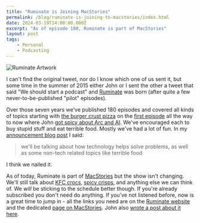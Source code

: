 ```yaml
---
title: "Ruminate is Joining MacStories"
permalink: /blog/ruminate-is-joining-to-macstories/index.html
date: 2024-03-19T14:00:00.000Z
excerpt: "As of episode 180, Ruminate is part of MacStories"
layout: post
tags:
    - Personal
    - Podcasting
---
```


![Ruminate Artwork](https://cdn.rknight.me/site/ruminate-rounded-sm.jpg)

I can't find the original tweet, nor do I know which one of us sent it, but some time in the summer of 2015 either John or I sent the other a tweet that said "We should start a podcast" and [Ruminate](https://rumimatepodcast.com) was born (after quite a few never-to-be-published "pilot" episodes).

Over those seven years we've published 180 episodes and covered all kinds of topics starting with [the burger crust pizza](https://www.theguardian.com/global-development/2014/mar/02/pizza-hut-2880-calorie-monstrosity-worlds-burgeoning-food-crisis) on the [first episode](https://ruminatepodcast.com/1/) all the way to now where John [got spicy about Arc and AI](https://ruminatepodcast.com/179/). We've encouraged each to buy stupid stuff and eat terrible food. Mostly we've had a lot of fun. In my [announcement blog post](https://rknight.me/blog/ruminate-podcast/) I said:

> we'll be talking about how technology helps solve problems, as well as some non-tech related topics like terrible food

I think we nailed it.

As of today, Ruminate is part of [MacStories](https://macstories.net/ruminate) but the show isn't changing. We'll still talk about [KFC crocs](https://www.crocs.com/KFC.html), [spicy crisps](https://www.panchosburritos.co.uk/product/takis-crisps/), and anything else we can think of. We _will_ be sticking to the schedule better though. If you're already subscribed you don't need do anything. If you've not listened before, now is a great time to jump in - all the links you need are on the [Ruminate website](https://ruminatepodcast.com) and the dedicated [page on MacStories](https://macstories.net/ruminate). John also [wrote a post about it here](https://www.macstories.net/news/ruminate-joins-macstories).

